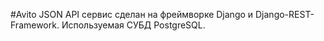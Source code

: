  #Avito
JSON API сервис сделан на фреймворке Django и Django-REST-Framework. Используемая СУБД PostgreSQL.
